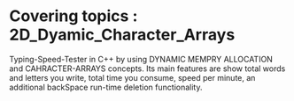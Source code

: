 # Covering topics : 2D_Dyamic_Character_Arrays
Typing-Speed-Tester in C++ by using DYNAMIC MEMPRY ALLOCATION and CAHRACTER-ARRAYS concepts. Its main features are show total words and letters you write, total time you consume, speed per minute, an additional backSpace run-time deletion functionality.